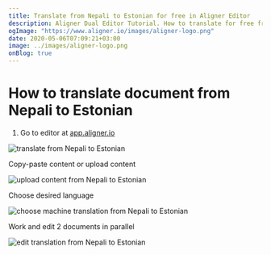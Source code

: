 ```yaml
---
title: Translate from Nepali to Estonian for free in Aligner Editor
description: Aligner Dual Editor Tutorial. How to translate for free from Nepali to Estonian. Aligner is multilingual document management platform. 
ogImage: "https://www.aligner.io/images/aligner-logo.png"
date: 2020-05-06T07:09:21+03:00
image: ../images/aligner-logo.png
onBlog: true
---
```


# How to translate document from Nepali to Estonian

1. Go to editor at [app.aligner.io](https://app.aligner.io "Aligner App web page")

![translate from Nepali to Estonian](../aligner-blank-editor.png "translate from Nepali to Estonian")

Copy-paste content or upload content

![upload content from Nepali to Estonian](../aligner-uploaded-document.png "upload content from Nepali to Estonian")

Choose desired language

![choose machine translation from Nepali to Estonian](../aligner-language-dropdown.png "choose machine translation from Nepali to Estonian")

Work and edit 2 documents in parallel

![edit translation from Nepali to Estonian](../aligner-double-sitded-editor.png "edit translation from Nepali to Estonian")

